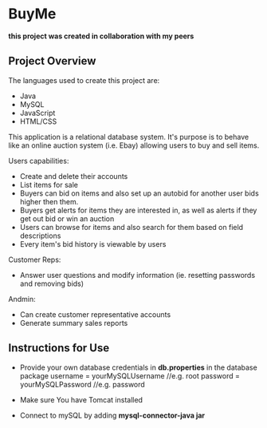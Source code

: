 # BuyMe
**this project was created in collaboration with my peers**

## Project Overview
The languages used to create this project are:
- Java
- MySQL
- JavaScript
- HTML/CSS

This application is a relational database system. It's purpose is to behave like an online auction system (i.e. Ebay) allowing users to buy and sell items. 

Users capabilities:
- Create and delete their accounts
- List items for sale
- Buyers can bid on items and also set up an autobid for another user bids higher then them.
- Buyers get alerts for items they are interested in, as well as alerts if they get out bid or win an auction
- Users can browse for items and also search for them based on field descriptions
- Every item's bid history is viewable by users

Customer Reps:
- Answer user questions and modify information (ie. resetting passwords and removing bids)

Andmin:
- Can create customer representative accounts
- Generate summary sales reports

## Instructions for Use

- Provide your own database credentials in **db.properties** in the database package
      username = yourMySQLUsername //e.g. root
      password = yourMySQLPassword //e.g. password

- Make sure You have Tomcat installed
- Connect to mySQL by adding **mysql-connector-java jar**

